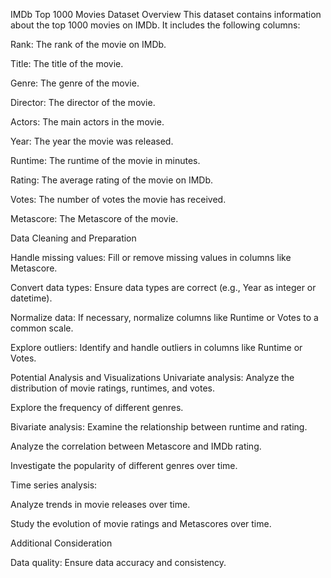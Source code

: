 IMDb Top 1000 Movies Dataset
Overview
This dataset contains information about the top 1000 movies on IMDb. It includes the following columns:

Rank: The rank of the movie on IMDb.

Title: The title of the movie.

Genre: The genre of the movie.

Director: The director of the movie.

Actors: The main actors in the movie.

Year: The year the movie was released.

Runtime: The runtime of the movie in minutes.   

Rating: The average rating of the movie on IMDb.

Votes: The number of votes the movie has received.

Metascore: The Metascore of the movie.

Data Cleaning and Preparation

Handle missing values: Fill or remove missing values in columns like Metascore.

Convert data types: Ensure data types are correct (e.g., Year as integer or datetime).

Normalize data: If necessary, normalize columns like Runtime or Votes to a common scale.

Explore outliers: Identify and handle outliers in columns like Runtime or Votes.

Potential Analysis and Visualizations
Univariate analysis:
Analyze the distribution of movie ratings, runtimes, and votes.

Explore the frequency of different genres.

Bivariate analysis:
Examine the relationship between runtime and rating.

Analyze the correlation between Metascore and IMDb rating.

Investigate the popularity of different genres over time.

Time series analysis:

Analyze trends in movie releases over time.

Study the evolution of movie ratings and Metascores over time.

Additional Consideration

Data quality: Ensure data accuracy and consistency.
